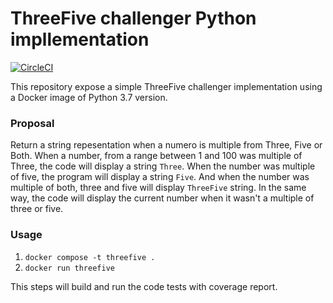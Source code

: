 # ThreeFive challenger Python impllementation
[![CircleCI](https://circleci.com/gh/alvaropaco/py-three-five.svg?style=svg)](https://circleci.com/gh/alvaropaco/py-three-five)

This repository expose a simple ThreeFive challenger implementation using
a Docker image of Python 3.7 version.

### Proposal

Return a string repesentation when a numero is multiple from Three, Five or
Both. When a number, from a range between 1 and 100 was multiple of Three, the
code will display a string `Three`. When the number was multiple of five, the
program will display a string `Five`. And when the number was multiple of both,
three and five will display `ThreeFive` string. In the same way, the code will
display the current number when it wasn't a multiple of three or five.

### Usage

1. `docker compose -t threefive .`
2. `docker run threefive`

This steps will build and run the code tests with coverage report.